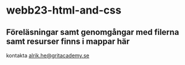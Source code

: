 # webb23-html-and-css
## Föreläsningar samt genomgångar med filerna samt resurser finns i mappar här

kontakta alrik.he@gritacademy.se 
